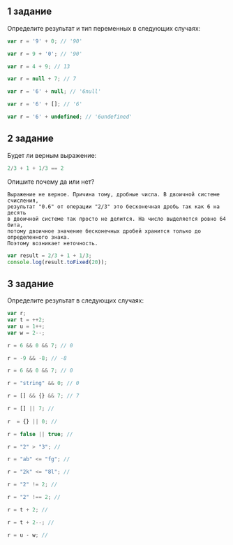 ## 1 задание

Определите результат и тип переменных в следующих случаях:

```javascript
var r = '9' + 0; // '90'

var r = 9 + '0'; // '90'

var r = 4 + 9; // 13

var r = null + 7; // 7

var r = '6' + null; // '6null'

var r = '6' + []; // '6'

var r = '6' + undefined; // '6undefined'
```

## 2 задание

Будет ли верным  выражение:

```javascript
2/3 + 1 + 1/3 == 2
```
Опишите почему да или нет?

    Выражение не верное. Причина тому, дробные числа. В двоичной системе счисления, 
    результат "0.6" от операции "2/3" это бесконечная дробь так как 6 на десять 
    в двоичной системе так просто не делится. На число выделяется ровно 64 бита,
    потому двоичное значение бесконечных дробей хранится только до определенного знака. 
    Поэтому возникает неточность.     
```javascript
var result = 2/3 + 1 + 1/3;
console.log(result.toFixed(20));
```

## 3 задание

Определите результат в следующих случаях:

```javascript
var r;
var t = ++2;
var u = 1++;
var w = 2--;

r = 6 && 0 && 7; // 0

r = -9 && -8; // -8

r = 6 && 0 && 7; // 0

r = "string" && 0; // 0

r = [] && {} && 7; // 7

r = [] || 7; //
 
r  = {} || 0; //

r = false || true; //

r = "2" > "3"; //

r = "ab" <= "fg"; //

r = "2k" <= "8l"; //

r = "2" != 2; //

r = "2" !== 2; //

r = t + 2; //

r = t + 2--; //

r = u - w; //
```


